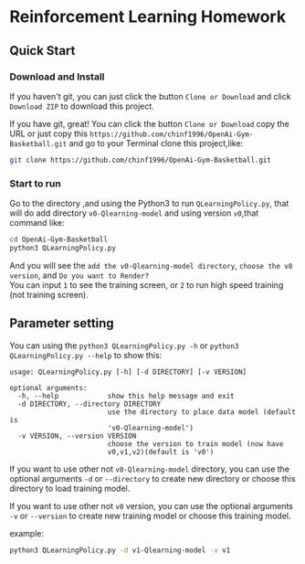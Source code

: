# Reinforcement Learning Homework
## Quick Start
### Download and Install
If you haven't git, you can just click the button `Clone or Download` and click `Download ZIP` to download this project.

If you have git, great! You can click the button `Clone or Download` copy the URL or just copy this `https://github.com/chinf1996/OpenAi-Gym-Basketball.git` and go to your Terminal clone this project,like:
```bash
git clone https://github.com/chinf1996/OpenAi-Gym-Basketball.git
```
### Start to run
Go to the directory ,and using the Python3 to run `QLearningPolicy.py`, that will do add directory `v0-Qlearning-model` and using version `v0`,that command like:
```bash
cd OpenAi-Gym-Basketball
python3 QLearningPolicy.py
```
And you will see the `add the v0-Qlearning-model directory`, `choose the v0 version`, and `Do you want to Render?`  
You can input `1` to see the training screen, or `2` to run high speed training (not training screen).
## Parameter setting
You can using the `python3 QLearningPolicy.py -h` or `python3 QLearningPolicy.py --help` to show this:
```
usage: QLearningPolicy.py [-h] [-d DIRECTORY] [-v VERSION]

optional arguments:
  -h, --help            show this help message and exit
  -d DIRECTORY, --directory DIRECTORY
                        use the directory to place data model (default is
                        'v0-Qlearning-model')
  -v VERSION, --version VERSION
                        choose the version to train model (now have
                        v0,v1,v2)(default is 'v0')
```
If you want to use other not `v0-Qlearning-model` directory, you can use the optional arguments `-d` or `--directory` to create new directory or choose this directory to load training model.

If you want to use other not `v0` version, you can use the optional arguments `-v` or `--version` to create new training model or choose this training model.

example:
```bash
python3 QLearningPolicy.py -d v1-Qlearning-model -v v1
```